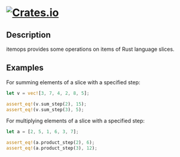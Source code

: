 # [![Crates.io](https://img.shields.io/badge/itemops-v0.1.1-orange)](https://crates.io/crates/itemops)

## Description

itemops provides some operations on items of Rust language slices.

## Examples

For summing elements of a slice with a specified step:

```rust
let v = vec![3, 7, 4, 2, 8, 5];

assert_eq!(v.sum_step(2), 15);
assert_eq!(v.sum_step(3), 5);
```

For multiplying elements of a slice with a specified step:

```rust
let a = [2, 5, 1, 6, 3, 7];

assert_eq!(a.product_step(2), 6);
assert_eq!(a.product_step(3), 12);
```
